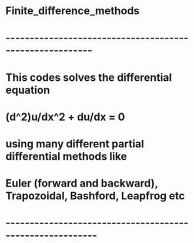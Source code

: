 # Finite_difference_methods
# --------------------------------------------------------
# This codes solves the differential equation
#    (d^2)u/dx^2 + du/dx = 0
# using many different partial differential methods like
# Euler (forward and backward), Trapozoidal, Bashford, Leapfrog etc
# ---------------------------------------------------------  
